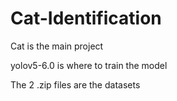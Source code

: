 # Cat-Identification

Cat is the main project

yolov5-6.0 is where to train the model

The 2 .zip files are the datasets
